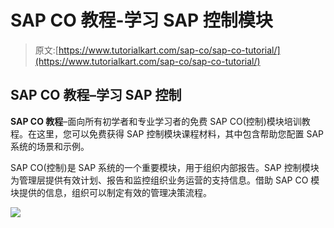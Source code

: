 # SAP CO 教程-学习 SAP 控制模块

> 原文:[https://www.tutorialkart.com/sap-co/sap-co-tutorial/](https://www.tutorialkart.com/sap-co/sap-co-tutorial/)

## SAP CO 教程–学习 SAP 控制

**SAP CO 教程**–面向所有初学者和专业学习者的免费 SAP CO(控制)模块培训教程。在这里，您可以免费获得 SAP 控制模块课程材料，其中包含帮助您配置 SAP 系统的场景和示例。

SAP CO(控制)是 SAP 系统的一个重要模块，用于组织内部报告。SAP 控制模块为管理层提供有效计划、报告和监控组织业务运营的支持信息。借助 SAP CO 模块提供的信息，组织可以制定有效的管理决策流程。

[![](../Images/925da31b32d6bc3827932f6c8afb11bb.png)](https://www.tutorialkart.com/)